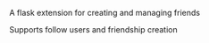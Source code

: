 A flask extension for creating and managing friends

Supports follow users and friendship creation

